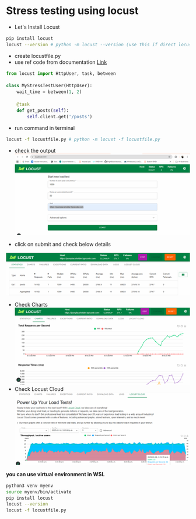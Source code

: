 # Stress testing using locust

- Let's Install Locust

```bash
pip install locust 
locust --version # python -m locust --version (use this if direct locust command not working)
```
- create locustfile.py
- use ref code from documentation [Link](https://pypi.org/project/locust/)

```py
from locust import HttpUser, task, between

class MyStressTestUser(HttpUser):
    wait_time = between(1, 2)

    @task
    def get_posts(self):
        self.client.get('/posts')
```
- run command in terminal
```bash
locust -f locustfile.py # python -m locust -f locustfile.py
```
- check the output
![Locust Page](images/image1.png)

- click on submit and check below details

![Statistics](images/image2.png)
- Check Charts
![Charts](images/image3.png)
- Check Locust Cloud
![Cloud](images/image4.png)

**you can use virtual environment in WSL**
```bash
python3 venv myenv
source myenv/bin/activate
pip install locust
locust --version
locust -f locustfile.py
```